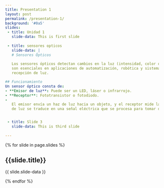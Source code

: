 ```yaml
---
title: Presentation 1
layout: post
permalink: /presentation-1/
background: '#0a5'
slides:
 - title: Unidad 1
   slide-data: This is first slide
     
 - title: sensores opticos
   slide-data: |
   # Sensores Ópticos
   
   Los sensores ópticos detectan cambios en la luz (intensidad, color o posición) para generar una señal de salida. Estos dispositivos   
   son esenciales en aplicaciones de automatización, robótica y sistemas de seguridad. El funcionamiento se basa en la emisión y 
   recepción de luz.

## Funcionamiento
Un sensor óptico consta de:
- **Emisor de luz**: Puede ser un LED, láser o infrarrojo.
- **Receptor**: Fototransistor o fotodiodo.
- 
   El emisor envía un haz de luz hacia un objeto, y el receptor mide la cantidad de luz reflejada, interrumpida o absorbida. La variación 
   de luz se traduce en una señal eléctrica que se procesa para tomar decisiones automáticas.


 - title: Slide 3
   slide-data: This is third slide
  
---
```


{% for slide in page.slides %}
                    
<section data-background="{% if slide.background %}{{slide.background}}{% else %}{{page.background}}{% endif %}"><h1>{{slide.title}}</h1>{{ slide.slide-data }}</section>
                    
{% endfor %}
    
